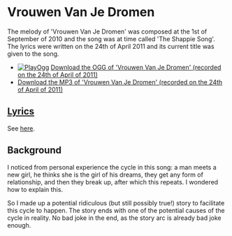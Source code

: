 # Vrouwen Van Je Dromen

The melody of 'Vrouwen Van Je Dromen' was
composed at the 1st of September of 2010 and the song was at time called
'The Shappie Song'. The lyrics were written on the 24th of April 2011
and its current title was given to the song.

- [![PlayOgg](http://static.fsf.org/playogg/Play_ogg_80x15.png "I support PlayOgg!")](http://playogg.org) [Download the OGG of 'Vrouwen Van Je Dromen' (recorded on the 24th of April of 2011)](http://www.richelbilderbeek.nl/CD07_VrouwenVanJeDromen20110424.ogg)
- [Download the MP3 of 'Vrouwen Van Je Dromen' (recorded on the 24th of April of 2011)](http://www.richelbilderbeek.nl/CD07_VrouwenVanJeDromen20110424.mp3)

## [Lyrics](55_vrouwen_van_je_dromen.txt)

See [here](55_vrouwen_van_je_dromen.txt).

## Background

I noticed from personal experience the cycle in this
song: a man meets a new girl, he thinks she is the girl of
his dreams, they get any form of relationship, and then they break up,
after which this repeats. I wondered how to explain this.

So I made up a potential ridiculous (but still possibly true!)
story to facilitate this cycle to happen.
The story ends with one of the potential causes of the
cycle in reality. No bad joke in the end, as the story arc
is already bad joke enough.
